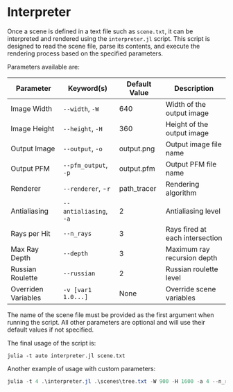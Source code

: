 # Interpreter
Once a scene is defined in a text file such as `scene.txt`, it can be interpreted and rendered using the `interpreter.jl` script. This script is designed to read the scene file, parse its contents, and execute the rendering process based on the specified parameters.

Parameters available are:

| Parameter             | Keyword(s)            | Default Value   | Description                       |
|-----------------------|-----------------------|-----------------|-----------------------------------|
| Image Width           | `--width`, `-W`       | 640             | Width of the output image         |
| Image Height          | `--height`, `-H`      | 360             | Height of the output image        |
| Output Image          | `--output`, `-o`      | output.png      | Output image file name            |
| Output PFM            | `--pfm_output`, `-p`  | output.pfm      | Output PFM file name              |
| Renderer              | `--renderer`, -`r`    | path_tracer     | Rendering algorithm               |
| Antialiasing          | `--antialiasing`, `-a`| 2               | Antialiasing level                |
| Rays per Hit          | `--n_rays`            | 3               | Rays fired at each intersection   |
| Max Ray Depth         | `--depth`             | 3               | Maximum ray recursion depth       |
| Russian Roulette      | `--russian`           | 2               | Russian roulette level            |
| Overriden Variables   | `-v [var1 1.0...]`    | None            | Override scene variables          |

The name of the scene file must be provided as the first argument when running the script. All other parameters are optional and will use their default values if not specified.

The final usage of the script is:
```shell
julia -t auto interpreter.jl scene.txt
```
Another example of usage with custom parameters:
```powershell
julia -t 4 .\interpreter.jl .\scenes\tree.txt -W 900 -H 1600 -a 4 --n_rays 4 --depth 3 -o .\Images\tree_path_1600x900_4_4_3_2.png -p .\Images\tree_path_900x1600_4_4_3_2.pfm
```